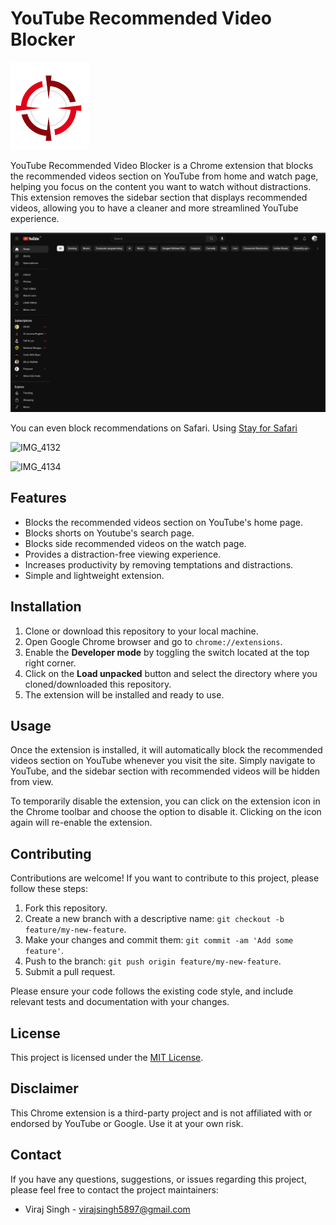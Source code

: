 # YouTube Recommended Video Blocker

![YouTube Recommended Video Blocker](icon.png)

YouTube Recommended Video Blocker is a Chrome extension that blocks the recommended videos section on YouTube from home and watch page, helping you focus on the content you want to watch without distractions. This extension removes the sidebar section that displays recommended videos, allowing you to have a cleaner and more streamlined YouTube experience.


![Screenshot](home.png)



You can even block recommendations on Safari. Using [Stay for Safari](https://apps.apple.com/us/app/stay-for-safari/id1591620171)

![IMG_4132](https://github.com/user-attachments/assets/41c73cba-8702-434e-826d-786694e2eb66)

![IMG_4134](https://github.com/user-attachments/assets/c3ab819c-c8c1-4405-9cc0-fbeeca929836)


## Features

- Blocks the recommended videos section on YouTube's home page.
- Blocks shorts on Youtube's search page.
- Blocks side recommended videos on the watch page.
- Provides a distraction-free viewing experience.
- Increases productivity by removing temptations and distractions.
- Simple and lightweight extension.

## Installation

1. Clone or download this repository to your local machine.
2. Open Google Chrome browser and go to `chrome://extensions`.
3. Enable the **Developer mode** by toggling the switch located at the top right corner.
4. Click on the **Load unpacked** button and select the directory where you cloned/downloaded this repository.
5. The extension will be installed and ready to use.

## Usage

Once the extension is installed, it will automatically block the recommended videos section on YouTube whenever you visit the site. Simply navigate to YouTube, and the sidebar section with recommended videos will be hidden from view.

To temporarily disable the extension, you can click on the extension icon in the Chrome toolbar and choose the option to disable it. Clicking on the icon again will re-enable the extension.

## Contributing

Contributions are welcome! If you want to contribute to this project, please follow these steps:

1. Fork this repository.
2. Create a new branch with a descriptive name: `git checkout -b feature/my-new-feature`.
3. Make your changes and commit them: `git commit -am 'Add some feature'`.
4. Push to the branch: `git push origin feature/my-new-feature`.
5. Submit a pull request.

Please ensure your code follows the existing code style, and include relevant tests and documentation with your changes.

## License

This project is licensed under the [MIT License](LICENSE).

## Disclaimer

This Chrome extension is a third-party project and is not affiliated with or endorsed by YouTube or Google. Use it at your own risk.

## Contact

If you have any questions, suggestions, or issues regarding this project, please feel free to contact the project maintainers:

- Viraj Singh - virajsingh5897@gmail.com

